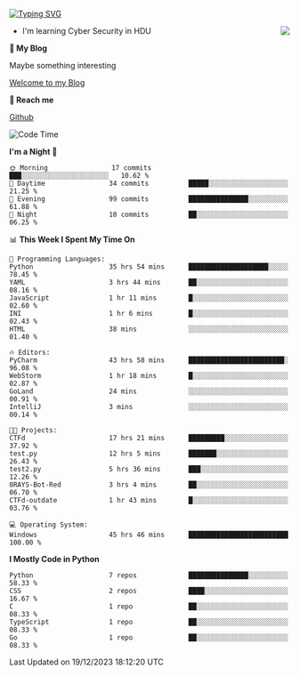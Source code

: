 [![Typing SVG](https://readme-typing-svg.herokuapp.com?font=Fira+Code&pause=1000&random=false&width=450&height=60&lines=Hello+%F0%9F%91%8B%F0%9F%8F%BB;I'm+JBNRZ)](https://git.io/typing-svg)

<a href="#">
  <img align="right" src="https://github-readme-stats.vercel.app/api?username=JBNRZ&show_icons=true&bg_color=15,f2f7fd,E0EAFC" />
</a>

- I'm learning Cyber Security in HDU

 **🌱 My Blog**

Maybe something interesting

[Welcome to my Blog](https://jbnrz.com.cn/)

 **💬 Reach me** 

[Github](https://github.com/JBNRZ)


<!--START_SECTION:waka-->
![Code Time](http://img.shields.io/badge/Code%20Time-209%20hrs%2016%20mins-blue)

**I'm a Night 🦉** 

```text
🌞 Morning                17 commits          ███░░░░░░░░░░░░░░░░░░░░░░   10.62 % 
🌆 Daytime                34 commits          █████░░░░░░░░░░░░░░░░░░░░   21.25 % 
🌃 Evening                99 commits          ███████████████░░░░░░░░░░   61.88 % 
🌙 Night                  10 commits          ██░░░░░░░░░░░░░░░░░░░░░░░   06.25 % 
```


📊 **This Week I Spent My Time On** 

```text
💬 Programming Languages: 
Python                   35 hrs 54 mins      ████████████████████░░░░░   78.45 % 
YAML                     3 hrs 44 mins       ██░░░░░░░░░░░░░░░░░░░░░░░   08.16 % 
JavaScript               1 hr 11 mins        █░░░░░░░░░░░░░░░░░░░░░░░░   02.60 % 
INI                      1 hr 6 mins         █░░░░░░░░░░░░░░░░░░░░░░░░   02.43 % 
HTML                     38 mins             ░░░░░░░░░░░░░░░░░░░░░░░░░   01.40 % 

🔥 Editors: 
PyCharm                  43 hrs 58 mins      ████████████████████████░   96.08 % 
WebStorm                 1 hr 18 mins        █░░░░░░░░░░░░░░░░░░░░░░░░   02.87 % 
GoLand                   24 mins             ░░░░░░░░░░░░░░░░░░░░░░░░░   00.91 % 
IntelliJ                 3 mins              ░░░░░░░░░░░░░░░░░░░░░░░░░   00.14 % 

🐱‍💻 Projects: 
CTFd                     17 hrs 21 mins      █████████░░░░░░░░░░░░░░░░   37.92 % 
test.py                  12 hrs 5 mins       ███████░░░░░░░░░░░░░░░░░░   26.43 % 
test2.py                 5 hrs 36 mins       ███░░░░░░░░░░░░░░░░░░░░░░   12.26 % 
0RAYS-Bot-Red            3 hrs 4 mins        ██░░░░░░░░░░░░░░░░░░░░░░░   06.70 % 
CTFd-outdate             1 hr 43 mins        █░░░░░░░░░░░░░░░░░░░░░░░░   03.76 % 

💻 Operating System: 
Windows                  45 hrs 46 mins      █████████████████████████   100.00 % 
```

**I Mostly Code in Python** 

```text
Python                   7 repos             ███████████████░░░░░░░░░░   58.33 % 
CSS                      2 repos             ████░░░░░░░░░░░░░░░░░░░░░   16.67 % 
C                        1 repo              ██░░░░░░░░░░░░░░░░░░░░░░░   08.33 % 
TypeScript               1 repo              ██░░░░░░░░░░░░░░░░░░░░░░░   08.33 % 
Go                       1 repo              ██░░░░░░░░░░░░░░░░░░░░░░░   08.33 % 
```




 Last Updated on 19/12/2023 18:12:20 UTC
<!--END_SECTION:waka-->
